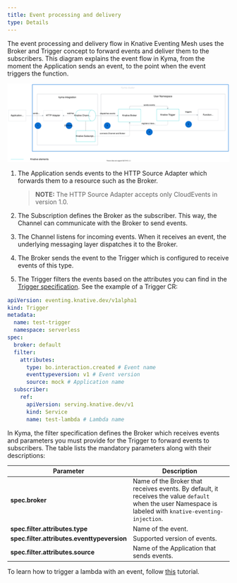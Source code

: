 ```yaml
---
title: Event processing and delivery
type: Details
---
```

The event processing and delivery flow in Knative Eventing Mesh uses the Broker and Trigger concept to forward events and deliver them to the subscribers.
This diagram explains the event flow in Kyma, from the moment the Application sends an event, to the point when the event triggers the function.

![Eventing flow](./assets/eventing-mesh-flow.svg)

1. The Application sends events to the HTTP Source Adapter which forwards them to a resource such as the Broker.
   
    >**NOTE:** The HTTP Source Adapter accepts only CloudEvents in version 1.0. 

2. The Subscription defines the Broker as the subscriber. This way, the Channel can communicate with the Broker to send events.

3. The Channel listens for incoming events. When it receives an event, the underlying messaging layer dispatches it to the Broker.

4. The Broker sends the event to the Trigger which is configured to receive events of this type. 

5. The Trigger filters the events based on the attributes you can find in the [Trigger specification](https://knative.dev/docs/eventing/broker-trigger/). See the example of a Trigger CR:

```yaml
apiVersion: eventing.knative.dev/v1alpha1
kind: Trigger
metadata:
  name: test-trigger
  namespace: serverless
spec:
  broker: default
  filter:
    attributes:
      type: bo.interaction.created # Event name
      eventtypeversion: v1 # Event version
      source: mock # Application name
  subscriber:
    ref:
      apiVersion: serving.knative.dev/v1
      kind: Service
      name: test-lambda # Lambda name
```

In Kyma, the filter specification defines the Broker which receives events and parameters you must provide for the Trigger to forward events to subscribers. The table lists the mandatory parameters along with their descriptions:

| Parameter  |  Description  |
|------------|-------------- |
| **spec.broker** | Name of the Broker that receives events. By default, it receives the value `default` when the user Namespace is labeled with `knative-eventing-injection`.  |
| **spec.filter.attributes.type** | Name of the event. |
| **spec.filter.attributes.eventtypeversion** | Supported version of events. |
| **spec.filter.attributes.source** | Name of the Application that sends events. |

To learn how to trigger a lambda with an event, follow [this](/components/serverless-v2/#tutorials-trigger-a-lambda-with-an-event) tutorial.